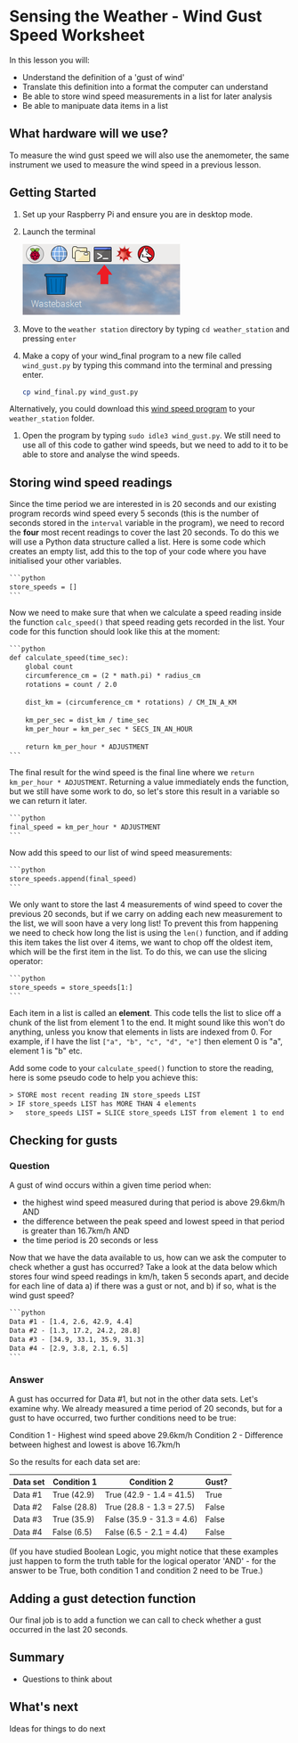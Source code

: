 # Sensing the Weather - Wind Gust Speed Worksheet

In this lesson you will:

- Understand the definition of a 'gust of wind'
- Translate this definition into a format the computer can understand
- Be able to store wind speed measurements in a list for later analysis
- Be able to manipuate data items in a list

## What hardware will we use?

To measure the wind gust speed we will also use the anemometer, the same instrument we used to measure the wind speed in a previous lesson.


## Getting Started

1. Set up your Raspberry Pi and ensure you are in desktop mode.

1. Launch the terminal

    ![Terminal](images/terminal.png)

1. Move to the `weather station` directory by typing `cd weather_station` and pressing `enter`

1. Make a copy of your wind_final program to a new file called `wind_gust.py` by typing this command into the terminal and pressing enter.

	```bash
	cp wind_final.py wind_gust.py
	```
Alternatively, you could download this [wind speed program](../wind_speed/code/wind_final.py) to your `weather_station` folder.

1. Open the program by typing `sudo idle3 wind_gust.py`. We still need to use all of this code to gather wind speeds, but we need to add to it to be able to store and analyse the wind speeds.
    
## Storing wind speed readings

Since the time period we are interested in is 20 seconds and our existing program records wind speed every 5 seconds (this is the number of seconds stored in the `interval` variable in the program), we need to record the **four** most recent readings to cover the last 20 seconds. To do this we will use a Python data structure called a list. Here is some code which creates an empty list, add this to the top of your code where you have initialised your other variables.

	```python
	store_speeds = []
	```
Now we need to make sure that when we calculate a speed reading inside the function `calc_speed()` that speed reading gets recorded in the list. Your code for this function should look like this at the moment:

	```python
	def calculate_speed(time_sec):
	    global count
	    circumference_cm = (2 * math.pi) * radius_cm
	    rotations = count / 2.0

	    dist_km = (circumference_cm * rotations) / CM_IN_A_KM

	    km_per_sec = dist_km / time_sec
	    km_per_hour = km_per_sec * SECS_IN_AN_HOUR

	    return km_per_hour * ADJUSTMENT
    ```
The final result for the wind speed is the final line where we `return km_per_hour * ADJUSTMENT`. Returning a value immediately ends the function, but we still have some work to do, so let's store this result in a variable so we can return it later.

	```python
	final_speed = km_per_hour * ADJUSTMENT
	```
Now add this speed to our list of wind speed measurements:

	```python
	store_speeds.append(final_speed)
	```

We only want to store the last 4 measurements of wind speed to cover the previous 20 seconds, but if we carry on adding each new measurement to the list, we will soon have a very long list! To prevent this from happening we need to check how long the list is using the `len()` function, and if adding this item takes the list over 4 items, we want to chop off the oldest item, which will be the first item in the list. To do this, we can use the slicing operator:

	```python
	store_speeds = store_speeds[1:]
	```
Each item in a list is called an **element**. This code tells the list to slice off a chunk of the list from element 1 to the end. It might sound like this won't do anything, unless you know that elements in lists are indexed from 0. For example, if I have the list `["a", "b", "c", "d", "e"]` then element 0 is "a", element 1 is "b" etc. 

Add some code to your `calculate_speed()` function to store the reading, here is some pseudo code to help you achieve this:

    > STORE most recent reading IN store_speeds LIST
    > IF store_speeds LIST has MORE THAN 4 elements
    >	store_speeds LIST = SLICE store_speeds LIST from element 1 to end
    

## Checking for gusts

### Question
A gust of wind occurs within a given time period when:
- the highest wind speed measured during that period is above 29.6km/h AND
- the difference between the peak speed and lowest speed in that period is greater than 16.7km/h AND
- the time period is 20 seconds or less

Now that we have the data available to us, how can we ask the computer to check whether a gust has occurred? Take a look at the data below which stores four wind speed readings in km/h, taken 5 seconds apart, and decide for each line of data a) if there was a gust or not, and b) if so, what is the wind gust speed?

	```python
	Data #1 - [1.4, 2.6, 42.9, 4.4]
	Data #2 - [1.3, 17.2, 24.2, 28.8]
	Data #3 - [34.9, 33.1, 35.9, 31.3]
	Data #4 - [2.9, 3.8, 2.1, 6.5]
	```

### Answer
A gust has occurred for Data #1, but not in the other data sets. Let's examine why. We already measured a time period of 20 seconds, but for a gust to have occurred, two further conditions need to be true:

Condition 1 - Highest wind speed above 29.6km/h
Condition 2 - Difference between highest and lowest is above 16.7km/h

So the results for each data set are:

| Data set      | Condition 1   | Condition 2   			| Gust?   |
| ------------- | ------------- | ------------------------- | ------- |
| Data #1      	| True (42.9)	| True (42.9 - 1.4 = 41.5)	| True 	  |
| Data #2      	| False (28.8) 	| True (28.8 - 1.3 = 27.5)	| False   |
| Data #3 		| True (35.9)  	| False (35.9 - 31.3 = 4.6)	| False   |
| Data #4 		| False (6.5)  	| False (6.5 - 2.1 = 4.4)	| False   |

(If you have studied Boolean Logic, you might notice that these examples just happen to form the truth table for the logical operator 'AND' - for the answer to be True, both condition 1 and condition 2 need to be True.)

## Adding a gust detection function

Our final job is to add a function we can call to check whether a gust occurred in the last 20 seconds.

## Summary

- Questions to think about

## What's next

Ideas for things to do next